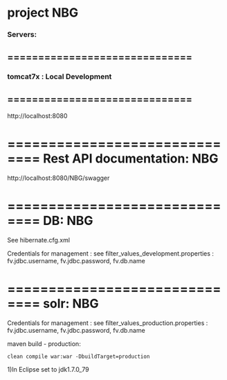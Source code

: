 # project NBG

### Servers:

## ==============================
### tomcat7x : Local Development
## ==============================
http://localhost:8080


==============================
Rest API documentation: NBG
==============================
http://localhost:8080/NBG/swagger


==============================
DB: NBG
==============================
See hibernate.cfg.xml

Credentials for management : 
see filter_values_development.properties : fv.jdbc.username, fv.jdbc.password, fv.db.name


==============================
solr: NBG
==============================
Credentials for management : 
see filter_values_production.properties : fv.jdbc.username, fv.jdbc.password, fv.db.name


 


maven build - production:
	
	clean compile war:war -DbuildTarget=production

1)In Eclipse set to jdk1.7.0_79